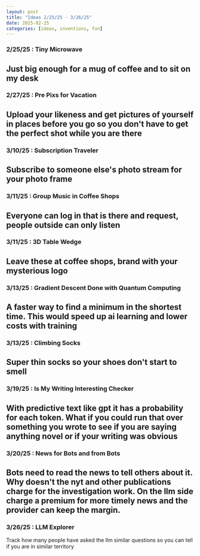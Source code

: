 ```yaml
---
layout: post
title: "Ideas 2/25/25 - 3/26/25"
date: 2025-02-25
categories: [ideas, inventions, fun]
---
```




### 2/25/25 : Tiny Microwave
Just big enough for a mug of coffee and to sit on my desk
---

### 2/27/25 : Pre Pixs for Vacation
Upload your likeness and get pictures of yourself in places before you go so you don't have to get the perfect shot while you are there
---

### 3/10/25 : Subscription Traveler
Subscribe to someone else's photo stream for your photo frame
---

### 3/11/25 : Group Music in Coffee Shops
Everyone can log in that is there and request, people outside can only listen
---

### 3/11/25 : 3D Table Wedge
Leave these at coffee shops, brand with your mysterious logo
---

### 3/13/25 : Gradient Descent Done with Quantum Computing
A faster way to find a minimum in the shortest time. This would speed up ai learning and lower costs with training
---

### 3/13/25 : Climbing Socks
Super thin socks so your shoes don't start to smell
---

### 3/19/25 : Is My Writing Interesting Checker
With predictive text like gpt it has a probability for each token. What if you could run that over something you wrote to see if you are saying anything novel or if your writing was obvious
---

### 3/20/25 : News for Bots and from Bots
Bots need to read the news to tell others about it. Why doesn't the nyt and other publications charge for the investigation work. On the llm side charge a premium for more timely news and the provider can keep the margin.
---

### 3/26/25 : LLM Explorer
Track how many people have asked the llm similar questions so you can tell if you are in similar territory
